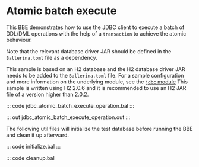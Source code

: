 # Atomic batch execute

This BBE demonstrates how to use the JDBC client to execute a batch of DDL/DML operations with the help of a `transaction` to achieve the atomic behaviour.

Note that the relevant database driver JAR should be defined in the `Ballerina.toml` file as a dependency.

This sample is based on an H2 database and the H2 database driver JAR needs to be added to the `Ballerina.toml` file.
For a sample configuration and more information on the underlying module, see the [`jdbc` module](https://docs.central.ballerina.io/ballerinax/java.jdbc/latest/)
This sample is written using H2 2.0.6 and it is recommended to use an H2 JAR file of a version higher than 2.0.2.

::: code jdbc_atomic_batch_execute_operation.bal :::

::: out jdbc_atomic_batch_execute_operation.out :::

The following util files will initialize the test database before running the BBE and clean it up afterward.

::: code initialize.bal :::

::: code cleanup.bal
